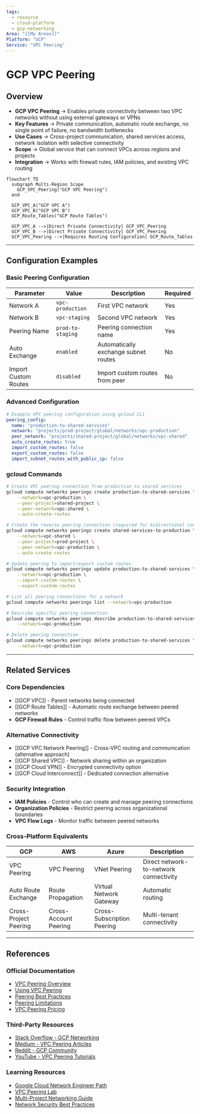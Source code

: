 ```yaml
---
tags:
  - resource
  - cloud-platform
  - gcp-networking
Area: "[[My Areas]]"
Platform: "GCP"
Service: "VPC Peering"
---
```


# GCP VPC Peering

## Overview

- **GCP VPC Peering** → Enables private connectivity between two VPC networks without using external gateways or VPNs
- **Key Features** → Private communication, automatic route exchange, no single point of failure, no bandwidth bottlenecks
- **Use Cases** → Cross-project communication, shared services access, network isolation with selective connectivity
- **Scope** → Global service that can connect VPCs across regions and projects
- **Integration** → Works with firewall rules, IAM policies, and existing VPC routing

```mermaid
flowchart TD
  subgraph Multi-Region Scope
    GCP_VPC_Peering("GCP VPC Peering")
  end

  GCP_VPC_A("GCP VPC A")
  GCP_VPC_B("GCP VPC B")
  GCP_Route_Tables("GCP Route Tables")

  GCP_VPC_A -->|Direct Private Connectivity| GCP_VPC_Peering
  GCP_VPC_B -->|Direct Private Connectivity| GCP_VPC_Peering
  GCP_VPC_Peering -->|Requires Routing Configuration| GCP_Route_Tables
```

---

## Configuration Examples

### Basic Peering Configuration
| Parameter | Value | Description | Required |
|-----------|-------|-------------|----------|
| Network A | `vpc-production` | First VPC network | Yes |
| Network B | `vpc-staging` | Second VPC network | Yes |
| Peering Name | `prod-to-staging` | Peering connection name | Yes |
| Auto Exchange | `enabled` | Automatically exchange subnet routes | No |
| Import Custom Routes | `disabled` | Import custom routes from peer | No |

### Advanced Configuration
```yaml
# Example VPC peering configuration using gcloud CLI
peering_config:
  name: "production-to-shared-services"
  network: "projects/prod-project/global/networks/vpc-production"
  peer_network: "projects/shared-project/global/networks/vpc-shared"
  auto_create_routes: true
  import_custom_routes: false
  export_custom_routes: false
  import_subnet_routes_with_public_ip: false
```

### gcloud Commands
```bash
# Create VPC peering connection from production to shared services
gcloud compute networks peerings create production-to-shared-services \
    --network=vpc-production \
    --peer-project=shared-project \
    --peer-network=vpc-shared \
    --auto-create-routes

# Create the reverse peering connection (required for bidirectional connectivity)
gcloud compute networks peerings create shared-services-to-production \
    --network=vpc-shared \
    --peer-project=prod-project \
    --peer-network=vpc-production \
    --auto-create-routes

# Update peering to import/export custom routes
gcloud compute networks peerings update production-to-shared-services \
    --network=vpc-production \
    --import-custom-routes \
    --export-custom-routes

# List all peering connections for a network
gcloud compute networks peerings list --network=vpc-production

# Describe specific peering connection
gcloud compute networks peerings describe production-to-shared-services \
    --network=vpc-production

# Delete peering connection
gcloud compute networks peerings delete production-to-shared-services \
    --network=vpc-production
```

---

## Related Services

### Core Dependencies
- [[GCP VPC]] - Parent networks being connected
- [[GCP Route Tables]] - Automatic route exchange between peered networks
- **GCP Firewall Rules** - Control traffic flow between peered VPCs

### Alternative Connectivity
- [[GCP VPC Network Peering]] - Cross-VPC routing and communication (alternative approach)
- [[GCP Shared VPC]] - Network sharing within an organization
- [[GCP Cloud VPN]] - Encrypted connectivity option
- [[GCP Cloud Interconnect]] - Dedicated connection alternative

### Security Integration
- **IAM Policies** - Control who can create and manage peering connections
- **Organization Policies** - Restrict peering across organizational boundaries
- **VPC Flow Logs** - Monitor traffic between peered networks

### Cross-Platform Equivalents
| GCP | AWS | Azure | Description |
|-----|-----|-------|-------------|
| VPC Peering | VPC Peering | VNet Peering | Direct network-to-network connectivity |
| Auto Route Exchange | Route Propagation | Virtual Network Gateway | Automatic routing |
| Cross-Project Peering | Cross-Account Peering | Cross-Subscription Peering | Multi-tenant connectivity |

---

## References

### Official Documentation
- [VPC Peering Overview](https://cloud.google.com/vpc/docs/vpc-peering)
- [Using VPC Peering](https://cloud.google.com/vpc/docs/using-vpc-peering)
- [Peering Best Practices](https://cloud.google.com/vpc/docs/best-practices#vpc-peering)
- [Peering Limitations](https://cloud.google.com/vpc/docs/vpc-peering#restrictions)
- [VPC Peering Pricing](https://cloud.google.com/vpc/pricing#vpc-peering)

### Third-Party Resources
- [Stack Overflow - GCP Networking](https://stackoverflow.com/questions/tagged/google-cloud-networking)
- [Medium - VPC Peering Articles](https://medium.com/tag/vpc-peering)
- [Reddit - GCP Community](https://reddit.com/r/googlecloud)
- [YouTube - VPC Peering Tutorials](https://youtube.com/results?search_query=gcp+vpc+peering)

### Learning Resources
- [Google Cloud Network Engineer Path](https://cloud.google.com/training/networking)
- [VPC Peering Lab](https://cloud.google.com/training/courses/networking-gcp)
- [Multi-Project Networking Guide](https://cloud.google.com/architecture/best-practices-vpc-design#multi-project)
- [Network Security Best Practices](https://cloud.google.com/security/best-practices#network-security)
